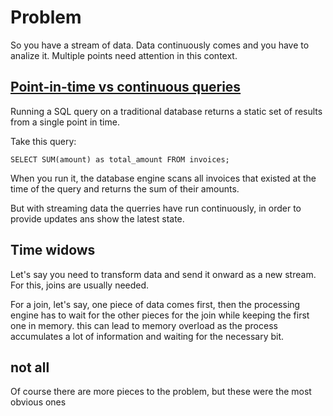 # Problem

So you have a stream of data. Data continuously comes and you have
to analize it. Multiple points need attention in this context.

## [Point-in-time vs continuous queries](https://materialize.com/streaming-sql-intro/)

Running a SQL query on a traditional database returns a static set
of results from a single point in time.

Take this query:

    SELECT SUM(amount) as total_amount FROM invoices;

When you run it, the database engine scans all invoices that existed at the time of the query and returns the sum of their amounts.

But with streaming data the querries have run continuously, in order
to provide updates ans show the latest state.

## Time widows

Let's say you need to transform data and send
it onward as a new stream.
For this, joins are usually needed.

For a join, let's say, one piece of data comes first, then the
processing engine has to wait for the other pieces for the join
while keeping the first one in memory. this can lead to memory
overload as the process accumulates a lot of information and
waiting for the necessary bit.

## not all

Of course there are more pieces to the problem, but these were the most obvious ones
